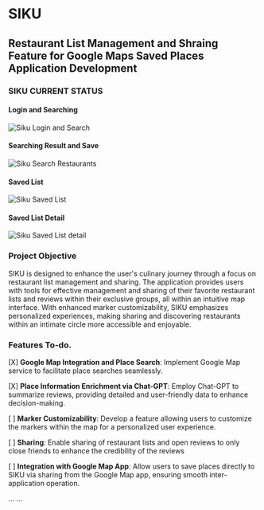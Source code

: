 # SIKU
## Restaurant List Management and Shraing Feature for Google Maps Saved Places Application Development

### SIKU CURRENT STATUS

#### Login and Searching
![Siku Login and Search](https://github.com/dlworudgg/siku/assets/37742961/5d77987b-4a0d-40cd-8061-ffdd5afd4d0d)

#### Searching Result and Save
![Siku Search Restaurants](https://github.com/dlworudgg/siku/assets/37742961/e87c4b99-3a95-428a-9f3a-7d8de58574e7)

#### Saved List
![Siku Saved List](https://github.com/dlworudgg/siku/assets/37742961/239bb519-f758-456d-8512-df790dde48ac)

#### Saved List Detail
![Siku Saved List detail](https://github.com/dlworudgg/siku/assets/37742961/e31a70d1-71e8-467d-969f-77f410a80ce1)

###  Project Objective

SIKU is designed to enhance the user's culinary journey through a focus on restaurant list management and sharing. The application provides users with tools for effective management and sharing of their favorite restaurant lists and reviews within their exclusive groups, all within an intuitive map interface. With enhanced marker customizability, SIKU emphasizes personalized experiences, making sharing and discovering restaurants within an intimate circle more accessible and enjoyable.



### Features To-do.
[X] **Google Map Integration and Place Search**: Implement Google Map service to facilitate place searches seamlessly.


[X] **Place Information Enrichment via Chat-GPT**: Employ Chat-GPT to summarize reviews, providing detailed and user-friendly data to enhance decision-making.

[  ] **Marker Customizability**: Develop a feature allowing users to customize the markers within the map for a personalized user experience.

[  ] **Sharing**: Enable sharing of restaurant lists and open reviews to only close friends to enhance the credibility of the reviews

[  ] **Integration with Google Map App**: Allow users to save places directly to SIKU via sharing from the Google Map app, ensuring smooth inter-application operation.

...
...



